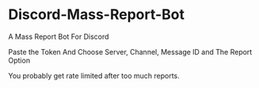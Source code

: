 # Discord-Mass-Report-Bot

A Mass Report Bot For Discord

Paste the Token And Choose Server, Channel, Message ID and The Report Option

You probably get rate limited after too much reports.
